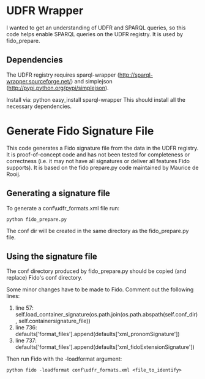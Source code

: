 # UDFR Wrapper
I wanted to get an understanding of UDFR and SPARQL queries, so this code helps enable SPARQL queries on the UDFR registry. It is used by fido_prepare.

## Dependencies
The UDFR registry requires sparql-wrapper (http://sparql-wrapper.sourceforge.net/) and simplejson (http://pypi.python.org/pypi/simplejson).

Install via: python easy_install sparql-wrapper
This should install all the necessary dependencies.

# Generate Fido Signature File
This code generates a Fido signature file from the data in the UDFR registry. It is proof-of-concept code and has not been tested for completeness or correctness (i.e. it may not have all signatures or deliver all features Fido supports). It is based on the fido prepare.py code maintained by Maurice de Rooij.

## Generating a signature file
To generate a conf\udfr_formats.xml file run:

    python fido_prepare.py

The conf dir will be created in the same directory as the fido_prepare.py file.

## Using the signature file
The conf directory produced by fido_prepare.py should be copied (and replace) Fido's conf directory.

Some minor changes have to be made to Fido. Comment out the following lines:

1. line 57: self.load_container_signature(os.path.join(os.path.abspath(self.conf_dir), self.containersignature_file))
2. line 736: defaults['format_files'].append(defaults['xml_pronomSignature'])
3. line 737: defaults['format_files'].append(defaults['xml_fidoExtensionSignature'])

Then run Fido with the -loadformat argument:

    python fido -loadformat conf\udfr_formats.xml <file_to_identify>